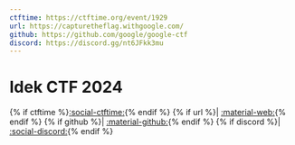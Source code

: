 ```yaml
---
ctftime: https://ctftime.org/event/1929
url: https://capturetheflag.withgoogle.com/
github: https://github.com/google/google-ctf
discord: https://discord.gg/nt6JFkk3mu
---
```


# Idek CTF 2024

{% if ctftime %}[:social-ctftime:]({{ctftime}}){% endif %}
{% if url %}| [:material-web:]({{url}}){% endif %}
{% if github %}| [:material-github:]({{github}}){% endif %}
{% if discord %}| [:social-discord:]({{discord}}){% endif %}
